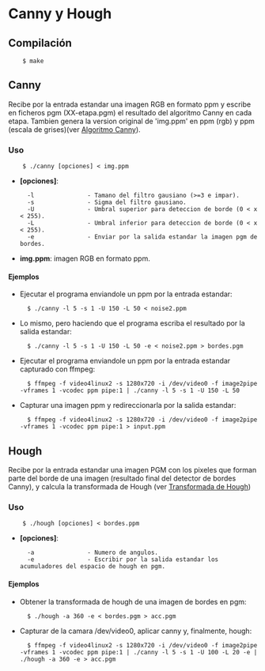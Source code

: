 # Canny y Hough
## Compilación

		$ make
## Canny
Recibe por la entrada estandar una imagen RGB en formato ppm y escribe en ficheros pgm (XX-etapa.pgm) el resultado del algoritmo Canny en cada etapa. Tambien genera la version original de 'img.ppm' en ppm (rgb) y ppm (escala de grises)(ver [Algoritmo Canny](http://docs.opencv.org/2.4/doc/tutorials/imgproc/imgtrans/canny_detector/canny_detector.html)).

### Uso
        $ ./canny [opciones] < img.ppm
        
* **[opciones]**:

        -l               - Tamano del filtro gausiano (>=3 e impar).
        -s               - Sigma del filtro gausiano.
        -U               - Umbral superior para deteccion de borde (0 < x < 255).
        -L               - Umbral inferior para deteccion de borde (0 < x < 255).
        -e               - Enviar por la salida estandar la imagen pgm de bordes.
  
* **img.ppm**: imagen RGB en formato ppm.

#### Ejemplos

* Ejecutar el programa enviandole un ppm por la entrada estandar:

		$ ./canny -l 5 -s 1 -U 150 -L 50 < noise2.ppm


* Lo mismo, pero haciendo que el programa escriba el resultado por la salida estandar:

		$ ./canny -l 5 -s 1 -U 150 -L 50 -e < noise2.ppm > bordes.pgm


* Ejecutar el programa enviandole un ppm por la entrada estandar capturado con ffmpeg:

		$ ffmpeg -f video4linux2 -s 1280x720 -i /dev/video0 -f image2pipe -vframes 1 -vcodec ppm pipe:1 | ./canny -l 5 -s 1 -U 150 -L 50


* Capturar una imagen ppm y redireccionarla por la salida estandar:
		
		$ ffmpeg -f video4linux2 -s 1280x720 -i /dev/video0 -f image2pipe -vframes 1 -vcodec ppm pipe:1 > input.ppm

## Hough
Recibe por la entrada estandar una imagen PGM con los pixeles que forman parte del borde de una imagen (resultado final del detector de bordes Canny), y calcula la transformada de Hough (ver [Transformada de Hough](https://ca.wikipedia.org/wiki/Transformada_de_Hough))

### Uso
        $ ./hough [opciones] < bordes.ppm
        
* **[opciones]**:

        -a               - Numero de angulos.
        -e               - Escribir por la salida estandar los acumuladores del espacio de hough en pgm.


#### Ejemplos

* Obtener la transformada de hough de una imagen de bordes en pgm:

		$ ./hough -a 360 -e < bordes.pgm > acc.pgm

* Capturar de la camara /dev/video0, aplicar canny y, finalmente, hough:

		$ ffmpeg -f video4linux2 -s 1280x720 -i /dev/video0 -f image2pipe -vframes 1 -vcodec ppm pipe:1 | ./canny -l 5 -s 1 -U 100 -L 20 -e | ./hough -a 360 -e > acc.pgm
